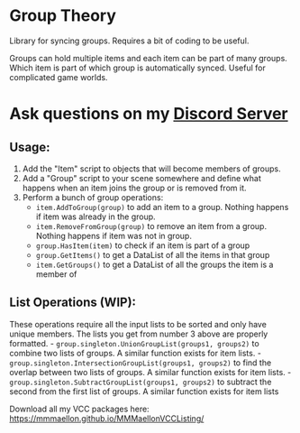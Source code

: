 # Group Theory

Library for syncing groups. Requires a bit of coding to be useful.

Groups can hold multiple items and each item can be part of many groups. Which item is part of which group is automatically synced. Useful for complicated game worlds.

# Ask questions on my [Discord Server](https://discord.gg/S5sDC4PnFp)

## Usage:
1. Add the "Item" script to objects that will become members of groups.
2. Add a "Group" script to your scene somewhere and define what happens when an item joins the group or is removed from it.
3. Perform a bunch of group operations:
    - `item.AddToGroup(group)` to add an item to a group. Nothing happens if item was already in the group.
    - `item.RemoveFromGroup(group)` to remove an item from a group. Nothing happens if item was not in group.
    - `group.HasItem(item)` to check if an item is part of a group
    - `group.GetItems()` to get a DataList of all the items in that group
    - `item.GetGroups()` to get a DataList of all the groups the item is a member of

## List Operations (WIP):
These operations require all the input lists to be sorted and only have unique members. The lists you get from number 3 above are properly formatted.
    - `group.singleton.UnionGroupList(groups1, groups2)` to combine two lists of groups. A similar function exists for item lists.
    - `group.singleton.IntersectionGroupList(groups1, groups2)` to find the overlap between two lists of groups. A similar function exists for item lists.
    - `group.singleton.SubtractGroupList(groups1, groups2)` to subtract the second from the first list of groups. A similar function exists for item lists

Download all my VCC packages here: <https://mmmaellon.github.io/MMMaellonVCCListing/>

